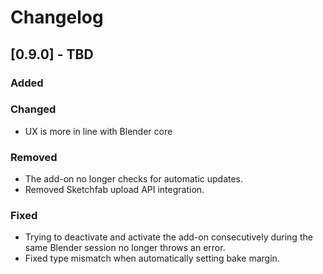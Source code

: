 # Changelog

## [0.9.0] - TBD

### Added

### Changed
- UX is more in line with Blender core

### Removed
- The add-on no longer checks for automatic updates.
- Removed Sketchfab upload API integration.

### Fixed
- Trying to deactivate and activate the add-on consecutively during the same
  Blender session no longer throws an error.
- Fixed type mismatch when automatically setting bake margin.